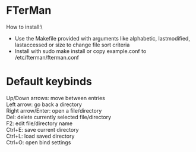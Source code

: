 # FTerMan
How to install:\
- Use the Makefile provided with arguments like alphabetic, lastmodified, lastaccessed or size to change file sort criteria
- Install with sudo make install or copy example.conf to /etc/fterman/fterman.conf
# Default keybinds
Up/Down arrows: move between entries\
Left arrow: go back a directory\
Right arrow/Enter: open a file/directory\
Del: delete currently selected file/directory\
F2: edit file/directory name\
Ctrl+E: save current directory\
Ctrl+L: load saved directory\
Ctrl+O: open bind settings
